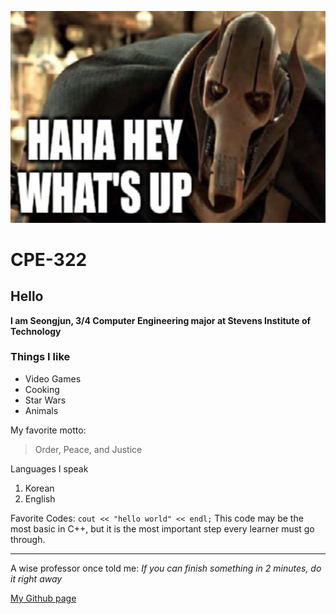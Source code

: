 ![HI](Grievous.png)

# CPE-322

## Hello
**I am Seongjun, 3/4 Computer Engineering major at Stevens Institute of Technology**

### Things I like
- Video Games
- Cooking
- Star Wars
- Animals

My favorite motto:
> Order, Peace, and Justice

Languages I speak
1. Korean
2. English

Favorite Codes:
` cout << "hello world" << endl; `
This code may be the most basic in C++, but it is the most important step every learner must go through.

---
A wise professor once told me:
*If you can finish something in 2 minutes, do it right away*

[My Github page](https://github.com/successjun/CPE-322/tree/main)



